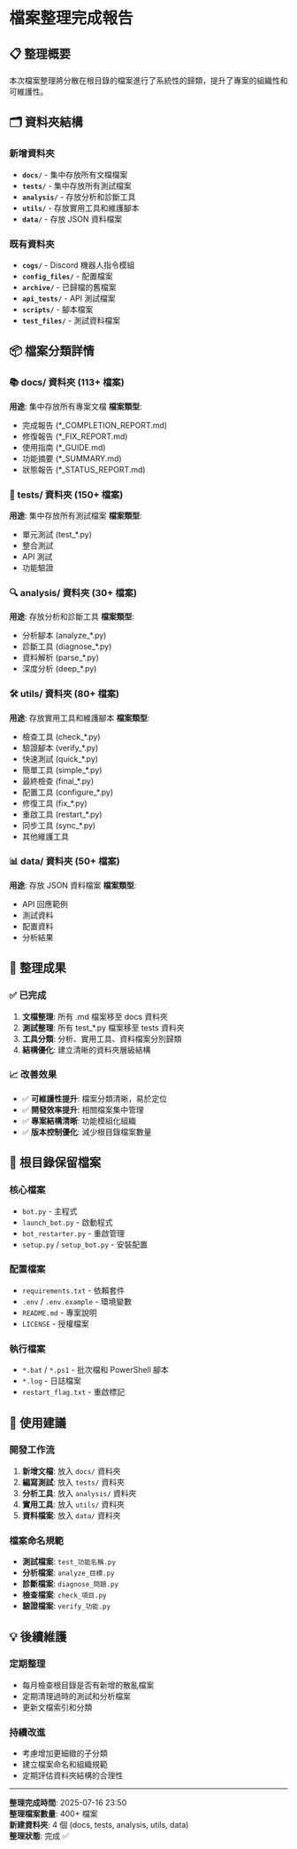 # 檔案整理完成報告

## 📋 整理概要

本次檔案整理將分散在根目錄的檔案進行了系統性的歸類，提升了專案的組織性和可維護性。

## 🗂️ 資料夾結構

### 新增資料夾
- **`docs/`** - 集中存放所有文檔檔案
- **`tests/`** - 集中存放所有測試檔案  
- **`analysis/`** - 存放分析和診斷工具
- **`utils/`** - 存放實用工具和維護腳本
- **`data/`** - 存放 JSON 資料檔案

### 既有資料夾
- **`cogs/`** - Discord 機器人指令模組
- **`config_files/`** - 配置檔案
- **`archive/`** - 已歸檔的舊檔案
- **`api_tests/`** - API 測試檔案
- **`scripts/`** - 腳本檔案
- **`test_files/`** - 測試資料檔案

## 📦 檔案分類詳情

### 📚 docs/ 資料夾 (113+ 檔案)
**用途**: 集中存放所有專案文檔
**檔案類型**:
- 完成報告 (*_COMPLETION_REPORT.md)
- 修復報告 (*_FIX_REPORT.md)
- 使用指南 (*_GUIDE.md)
- 功能摘要 (*_SUMMARY.md)
- 狀態報告 (*_STATUS_REPORT.md)

### 🧪 tests/ 資料夾 (150+ 檔案)
**用途**: 集中存放所有測試檔案
**檔案類型**:
- 單元測試 (test_*.py)
- 整合測試
- API 測試
- 功能驗證

### 🔍 analysis/ 資料夾 (30+ 檔案)
**用途**: 存放分析和診斷工具
**檔案類型**:
- 分析腳本 (analyze_*.py)
- 診斷工具 (diagnose_*.py)
- 資料解析 (parse_*.py)
- 深度分析 (deep_*.py)

### 🛠️ utils/ 資料夾 (80+ 檔案)
**用途**: 存放實用工具和維護腳本
**檔案類型**:
- 檢查工具 (check_*.py)
- 驗證腳本 (verify_*.py)
- 快速測試 (quick_*.py)
- 簡單工具 (simple_*.py)
- 最終檢查 (final_*.py)
- 配置工具 (configure_*.py)
- 修復工具 (fix_*.py)
- 重啟工具 (restart_*.py)
- 同步工具 (sync_*.py)
- 其他維護工具

### 📊 data/ 資料夾 (50+ 檔案)
**用途**: 存放 JSON 資料檔案
**檔案類型**:
- API 回應範例
- 測試資料
- 配置資料
- 分析結果

## 🎯 整理成果

### ✅ 已完成
1. **文檔整理**: 所有 .md 檔案移至 docs 資料夾
2. **測試整理**: 所有 test_*.py 檔案移至 tests 資料夾
3. **工具分類**: 分析、實用工具、資料檔案分別歸類
4. **結構優化**: 建立清晰的資料夾層級結構

### 📈 改善效果
- ✅ **可維護性提升**: 檔案分類清晰，易於定位
- ✅ **開發效率提升**: 相關檔案集中管理
- ✅ **專案結構清晰**: 功能模組化組織
- ✅ **版本控制優化**: 減少根目錄檔案數量

## 📂 根目錄保留檔案

### 核心檔案
- `bot.py` - 主程式
- `launch_bot.py` - 啟動程式
- `bot_restarter.py` - 重啟管理
- `setup.py` / `setup_bot.py` - 安裝配置

### 配置檔案
- `requirements.txt` - 依賴套件
- `.env` / `.env.example` - 環境變數
- `README.md` - 專案說明
- `LICENSE` - 授權檔案

### 執行檔案
- `*.bat` / `*.ps1` - 批次檔和 PowerShell 腳本
- `*.log` - 日誌檔案
- `restart_flag.txt` - 重啟標記

## 🚀 使用建議

### 開發工作流
1. **新增文檔**: 放入 `docs/` 資料夾
2. **編寫測試**: 放入 `tests/` 資料夾
3. **分析工具**: 放入 `analysis/` 資料夾
4. **實用工具**: 放入 `utils/` 資料夾
5. **資料檔案**: 放入 `data/` 資料夾

### 檔案命名規範
- **測試檔案**: `test_功能名稱.py`
- **分析檔案**: `analyze_目標.py`
- **診斷檔案**: `diagnose_問題.py`
- **檢查檔案**: `check_項目.py`
- **驗證檔案**: `verify_功能.py`

## 💡 後續維護

### 定期整理
- 每月檢查根目錄是否有新增的散亂檔案
- 定期清理過時的測試和分析檔案
- 更新文檔索引和分類

### 持續改進
- 考慮增加更細緻的子分類
- 建立檔案命名和組織規範
- 定期評估資料夾結構的合理性

---
**整理完成時間**: 2025-07-16 23:50  
**整理檔案數量**: 400+ 檔案  
**新建資料夾**: 4 個 (docs, tests, analysis, utils, data)  
**整理狀態**: 完成 ✅
